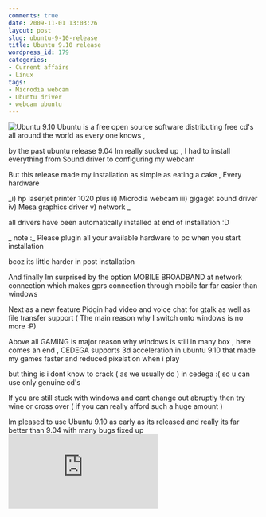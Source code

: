 ```yaml
---
comments: true
date: 2009-11-01 13:03:26
layout: post
slug: ubuntu-9-10-release
title: Ubuntu 9.10 release
wordpress_id: 179
categories:
- Current affairs
- Linux
tags:
- Microdia webcam
- Ubuntu driver
- webcam ubuntu
---
```


![Ubuntu 9.10](http://www.ubuntu.com/files/masthead/910/tour/910-header.jpg)
Ubuntu is a free open source software distributing free cd's all around the world as every one knows ,

by the past ubuntu release 9.04 Im really sucked up , I had to install everything from Sound driver to configuring my webcam

But this release made my installation as simple as eating a cake , Every hardware

_i) hp laserjet printer 1020 plus
ii) Microdia webcam
iii) gigaget sound driver
iv) Mesa graphics driver
v) network _

all drivers have been automatically installed  at end of installation :D

_
note :_
Please plugin all your available hardware to pc when you start installation

bcoz its little  harder in post installation

And finally Im surprised by the option MOBILE BROADBAND at network connection which makes gprs connection through mobile far far easier than windows

Next as a new feature  Pidgin had video and voice chat for gtalk as well as file transfer support  ( The main reason why I switch onto windows  is no more :P)

Above all GAMING is major reason why windows is still  in many box , here comes an end , CEDEGA supports 3d acceleration in ubuntu 9.10  that made my games faster and reduced pixelation  when i play

but thing is i dont know to crack ( as we usually do )   in cedega :(  so u can use only genuine cd's

If you are still stuck with windows and cant change out abruptly  then try wine  or  cross over ( if you can really  afford such a huge amount )

Im  pleased to use Ubuntu 9.10 as early as its released and really its far better than 9.04 with many bugs fixed up
[![Earn Dollars Online](http://payoffers.in/affiliate/scripts/sb.php?a_aid=bfdaf6da&a_bid=c01ba2c5)](http://www.earndollarsonline.com/?a_aid=bfdaf6da&a_bid=c01ba2c5)
